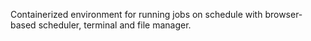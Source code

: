 Containerized environment for running jobs on schedule with browser-based scheduler, terminal and file manager. 